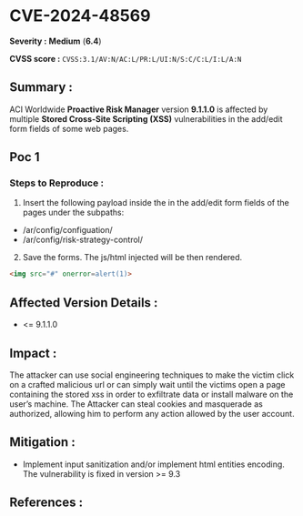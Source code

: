# CVE-2024-48569

**Severity :** **Medium** (**6.4**)

**CVSS score :** `CVSS:3.1/AV:N/AC:L/PR:L/UI:N/S:C/C:L/I:L/A:N` 

## Summary :

ACI Worldwide **Proactive Risk Manager** version **9.1.1.0** is affected by multiple **Stored Cross-Site Scripting (XSS)** vulnerabilities in the add/edit form fields of some web pages.

## Poc 1
### Steps to Reproduce :
1. Insert the following payload inside the in the add/edit form fields of the pages under the subpaths:
- /ar/config/configuation/
- /ar/config/risk-strategy-control/

2. Save the forms. The js/html injected will be then rendered.
```html
<img src="#" onerror=alert(1)>
```

## Affected Version Details :

- <= 9.1.1.0

## Impact :

The attacker can use social engineering techniques to make the victim click on a crafted malicious url or can simply wait until the victims open a page containing the stored xss in order to exfiltrate data or install malware on the user’s machine. The Attacker can steal cookies and masquerade as authorized, allowing him to perform any action allowed by the user account.

## Mitigation :

- Implement input sanitization and/or implement html entities encoding. The vulnerability is fixed in version >= 9.3
  
## References :
